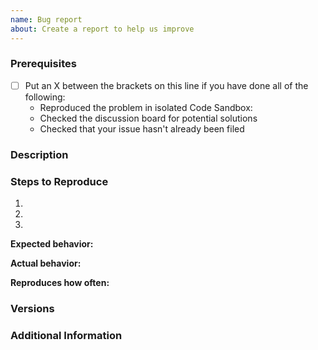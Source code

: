 ```yaml
---
name: Bug report
about: Create a report to help us improve
---
```


<!--

By filing an Issue, you are expected to have read and comply with the Nacelle-Js Code of Conduct https://github.com/getnacelle/nacelle-js/CODE_OF_CONDUCT.md

-->

### Prerequisites

- [ ] Put an X between the brackets on this line if you have done all of the following:
  - Reproduced the problem in isolated Code Sandbox:
  - Checked the discussion board for potential solutions
  - Checked that your issue hasn't already been filed

### Description

<!-- Description of the issue -->

### Steps to Reproduce

1. <!-- First Step -->
2. <!-- Second Step -->
3. <!-- More Steps… -->

**Expected behavior:**

<!-- What you expect to happen -->

**Actual behavior:**

<!-- What actually happens -->

**Reproduces how often:**

<!-- What percentage of the time does it reproduce? -->

### Versions

<!-- You can get this information from copy and pasting the output of `atom --version` and `apm --version` from the command line. Also, please include the OS and what version of the OS you're running. -->

### Additional Information

<!-- Any additional information, configuration or data that might be necessary to reproduce the issue. -->
